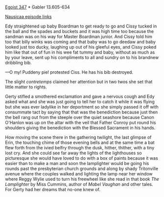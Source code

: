 [Egoist 347](https://archive.org/stream/ulysses00joyc_1?ref=ol#page/347/mode/1up) * Gabler 13.605-634

[Nausicaa episode links](https://github.com/upup1904/ulysses_splits/blob/master/nausicaa/episode_links_nausicaa.md)


Edy straightened up baby Boardman to get ready to go and Cissy tucked in
the ball and the spades and buckets and it was high time too because the
sandman was on his way for Master Boardman junior. And Cissy told him
too that billy winks was coming and that baby was to go deedaw and baby
looked just too ducky, laughing up out of his gleeful eyes, and Cissy
poked him like that out of fun in his wee fat tummy and baby, without as
much as by your leave, sent up his compliments to all and sundry on to
his brandnew dribbling bib.

—O my! Puddeny pie! protested Ciss. He has his bib destroyed.

The slight *contretemps* claimed her attention but in two twos she set
that little matter to rights.

Gerty stifled a smothered exclamation and gave a nervous cough and Edy
asked what and she was just going to tell her to catch it while it was
flying but she was ever ladylike in her deportment so she simply passed
it off with consummate tact by saying that that was the benediction
because just then the bell rang out from the steeple over the quiet
seashore because Canon O'Hanlon was up on the altar with the veil that
Father Conroy put round his shoulders giving the benediction with the
Blessed Sacrament in his hands.

How moving the scene there in the gathering twilight, the last glimpse
of Erin, the touching chime of those evening bells and at the same time
a bat flew forth from the ivied belfry through the dusk, hither,
thither, with a tiny lost cry. And she could see far away the lights of
the lighthouses so picturesque she would have loved to do with a box of
paints because it was easier than to make a man and soon the lamplighter
would be going his rounds past the presbyterian church grounds and along
by shady Tritonville avenue where the couples walked and lighting the
lamp near her window where Reggy Wylie used to turn his freewheel like
she read in that book *The Lamplighter* by Miss Cummins, author of
*Mabel Vaughan* and other tales. For Gerty had her dreams that no-one
knew of.
